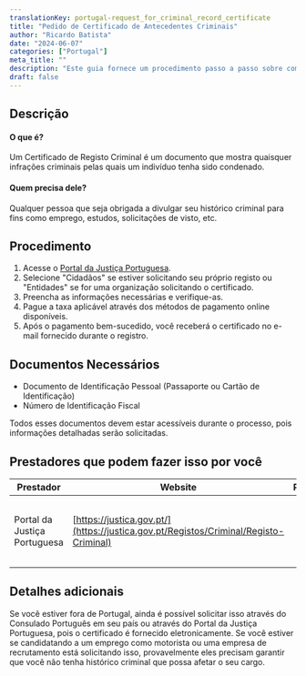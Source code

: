 ```yaml
---
translationKey: portugal-request_for_criminal_record_certificate
title: "Pedido de Certificado de Antecedentes Criminais"
author: "Ricardo Batista"
date: "2024-06-07"
categories: ["Portugal"]
meta_title: ""
description: "Este guia fornece um procedimento passo a passo sobre como solicitar um Certificado de Antecedentes Criminais em Portugal."
draft: false
---
```


## Descrição
#### O que é?
Um Certificado de Registo Criminal é um documento que mostra quaisquer infrações criminais pelas quais um indivíduo tenha sido condenado.

#### Quem precisa dele?
Qualquer pessoa que seja obrigada a divulgar seu histórico criminal para fins como emprego, estudos, solicitações de visto, etc.

## Procedimento
1. Acesse o [Portal da Justiça Portuguesa](https://justica.gov.pt/Registos/Criminal/Registo-Criminal).
2. Selecione "Cidadãos" se estiver solicitando seu próprio registo ou "Entidades" se for uma organização solicitando o certificado.
3. Preencha as informações necessárias e verifique-as.
4. Pague a taxa aplicável através dos métodos de pagamento online disponíveis.
5. Após o pagamento bem-sucedido, você receberá o certificado no e-mail fornecido durante o registro.

## Documentos Necessários
- Documento de Identificação Pessoal (Passaporte ou Cartão de Identificação)
- Número de Identificação Fiscal

Todos esses documentos devem estar acessíveis durante o processo, pois informações detalhadas serão solicitadas.

## Prestadores que podem fazer isso por você

| Prestador        |     Website     |    Prazos    |       Custos      |
| --------------- | --------------- |  :-------------: | :-------------: |
| Portal da Justiça Portuguesa      |  [https://justica.gov.pt/](https://justica.gov.pt/Registos/Criminal/Registo-Criminal)      |      1-3 dias úteis      |        A ser confirmado durante o processo de solicitação       |

## Detalhes adicionais
Se você estiver fora de Portugal, ainda é possível solicitar isso através do Consulado Português em seu país ou através do Portal da Justiça Portuguesa, pois o certificado é fornecido eletronicamente. Se você estiver se candidatando a um emprego como motorista ou uma empresa de recrutamento está solicitando isso, provavelmente eles precisam garantir que você não tenha histórico criminal que possa afetar o seu cargo.
